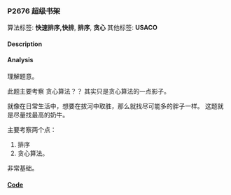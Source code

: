 ### P2676 超级书架

算法标签: **快速排序,快排**, **排序**, **贪心**
其他标签: **USACO**


#### Description


#### Analysis

理解题意。

此题主要考察 贪心算法？？ 其实只是贪心算法的一点影子。

就像在日常生活中，想要在拔河中取胜，那么就找尽可能多的胖子一样。 这题就是尽量找最高的奶牛。

主要考察两个点：

1. 排序
2. 贪心算法。

非常基础。

#### [Code](../cpp/p2676.cpp)
